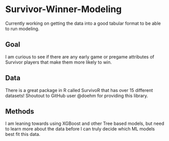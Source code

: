 # Survivor-Winner-Modeling

Currently working on getting the data into a good tabular format to be able to run modeling.

## Goal

I am curious to see if there are any early game or pregame attributes of Survivor players that make them more likely to win. 

## Data

There is a great package in R called SurvivoR that has over 15 different datasets! Shoutout to GitHub user @doehm for providing this library.

## Methods

I am leaning towards using XGBoost and other Tree based models, but need to learn more about the data before I can truly decide which ML models best fit this data.
